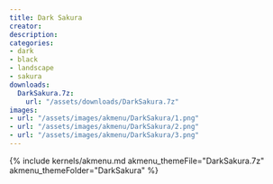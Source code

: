 ```yaml
---
title: Dark Sakura
creator:
description: 
categories:
- dark
- black
- landscape
- sakura
downloads:
  DarkSakura.7z:
    url: "/assets/downloads/DarkSakura.7z"
images:
- url: "/assets/images/akmenu/DarkSakura/1.png"
- url: "/assets/images/akmenu/DarkSakura/2.png"
- url: "/assets/images/akmenu/DarkSakura/3.png"
---
```


{% include kernels/akmenu.md akmenu_themeFile="DarkSakura.7z" akmenu_themeFolder="DarkSakura" %}

